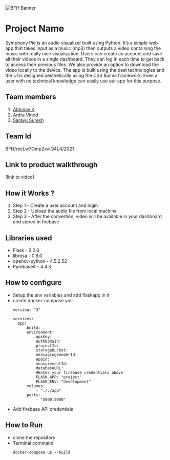 ![BFH Banner](https://trello-attachments.s3.amazonaws.com/542e9c6316504d5797afbfb9/542e9c6316504d5797afbfc1/39dee8d993841943b5723510ce663233/Frame_19.png)
# Project Name
Symphony Pie is an audio visualizer built using Python. It’s a simple web app that takes input as a music (mp3) then outputs a video containing the music with really nice visualization. Users can create an account and save all their videos in a single dashboard. They can log in each time to get back to access their previous files. We also provide an option to download the video locally to the device. The app is built using the best technologies and the UI is designed aesthetically using the CSS Bulma framework. Even a user with no technical knowledge can easily use our app for this purpose.


## Team members
1. [Abhinav K](https://github.com/abhinavk001)
2. [Ardra Vinod](https://github.com/ardra31)
3. [Sarayu Suresh](https://github.com/sarayu-suresh)
## Team Id
BFH/recLw7Omp2xvIQ4L4/2021
## Link to product walkthrough
[link to video]
## How it Works ?
1. Step 1 - Create a user account and login 
2. Step 2 - Upload the audio file from local machine
3. Step 3 - After the convertion, video will be available in your dashboard and stored in firebase
## Libraries used
- Flask - 2.0.0
- librosa - 0.8.0
- opencv-python - 4.5.2.52
- Pyrebase4 - 4.4.3
## How to configure
- Setup the env variables and add flaskapp in it
- create docker-compose.yml 
  ```
  version: "3"

  services:
    app:
        build: .
        environment:
            apiKey: 
            authDomain:
            projectId: 
            storageBucket: 
            messagingSenderId: 
            appId: 
            measurementId: 
            databaseURL: 
            #Enter your firebase credentials above
            FLASK_APP: "project"
            FLASK_ENV: "development"
        volumes:
            - "./:/app"
        ports:
            - "5000:5000"
   ```
- Add firebase API credentials
  
## How to Run
- clone the repository
- Terminal command
  ```
  docker-compose up --build
  ```
  

